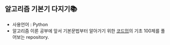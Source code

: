 ## 알고리즘 기본기 다지기📚
- 사용언어 : Python
- 알고리즘 이론 공부에 앞서 기본문법부터 알아가기 위한 [코드업](https://codeup.kr/problemsetsol.php?psid=23)의 기초 100제를 풀어보는 repository.

